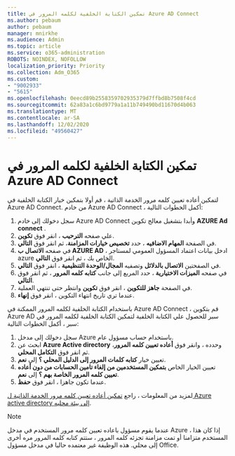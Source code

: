 ```yaml
---
title: تمكين الكتابة الخلفية لكلمه المرور في Azure AD Connect
ms.author: pebaum
author: pebaum
manager: mnirkhe
ms.audience: Admin
ms.topic: article
ms.service: o365-administration
ROBOTS: NOINDEX, NOFOLLOW
localization_priority: Priority
ms.collection: Adm_O365
ms.custom:
- "9002933"
- "5615"
ms.openlocfilehash: 0eecd89b2558359702935379d7ffbd8b7508f4cd
ms.sourcegitcommit: 62a83a1c6bd9779a1a11b749490bd11670d4b063
ms.translationtype: MT
ms.contentlocale: ar-SA
ms.lasthandoff: 12/02/2020
ms.locfileid: "49560427"
---
```

# <a name="enable-password-writeback-in-azure-ad-connect"></a>تمكين الكتابة الخلفية لكلمه المرور في Azure AD Connect

لتمكين أعاده تعيين كلمه مرور الخدمة الذاتية ، قم أولا بتمكين خيار الكتابة الخلفية في Azure AD Connect. من خادم Azure AD Connect ، أكمل الخطوات التالية:

1. سجل دخولك إلى خادم Azure AD Connect وأبدا بتشغيل معالج تكوين **AZURE Ad connect** .
2. علي صفحه **الترحيب** ، انقر فوق **تكوين**.
3. في الصفحة **المهام الاضافيه** ، حدد **تخصيص خيارات المزامنة**، ثم انقر فوق **التالي**.
4. في صفحه **الاتصال ب AZURE AD** ، ادخل بيانات اعتماد المسؤول العمومي لمستاجر azure الخاص بك ، ثم انقر فوق **التالي**.
5. في الصفحتين **الاتصال بالدلائل** وتصفيه **المجال/الوحدة التنظيمية** ، انقر فوق **التالي**.
6. في صفحه **الميزات الاختيارية** ، حدد المربع إلى جانب **كتابه كلمه المرور** ، ثم انقر فوق **التالي**.
7. في الصفحة **جاهز للتكوين** ، انقر فوق **تكوين** وانتظر حتى تنتهي العملية.
8. عندما تري تاريخ انتهاء التكوين ، انقر فوق **إنهاء**.

باستخدام الكتابة الخلفية لكلمه المرور الممكنة في Azure AD Connect ، قم بتكوين Azure AD سبر للحصول علي الكتابة الخلفية  لتمكين الكتابة الخلفية لكلمه المرور في سبر ، أكمل الخطوات التالية:

1. سجل دخولك إلى مدخل Azure باستخدام حساب مسؤول عام.
2. ابحث عن **Azure Active directory** وحدده ، وانقر فوق **أعاده تعيين كلمه المرور**، ثم انقر فوق **التكامل المحلي**.
3. تعيين خيار **كتابه كلمات المرور إلى الدليل المحلي ؟** إلى **نعم**.
4. تعيين الخيار الخاص **بتمكين المستخدمين من إلغاء تامين الحسابات من دون أعاده تعيين كلمه المرور الخاصة بهم ؟** إلى **نعم**.
5. عندما تكون جاهزا ، انقر فوق **حفظ**.

لمزيد من المعلومات ، راجع [تمكين أعاده تعيين كلمه مرور الخدمة الذاتية ل Azure active directory إلى بيئة محليه](https://docs.microsoft.com/azure/active-directory/authentication/tutorial-enable-sspr-writeback).

> [!NOTE]
>  عندما يقوم مسؤول باعاده تعيين كلمه مرور المستخدم في مدخل Azure ، إذا كان هذا المستخدم متزامنا أو تمت مزامنة تجزئه كلمه المرور ، ستتم كتابه كلمه المرور مره أخرى إلى محلي. هذه الوظيفة غير معتمده حاليا في مدخل مسؤول Office.